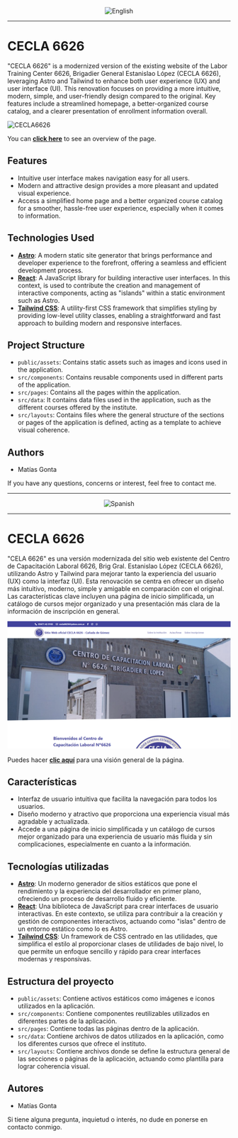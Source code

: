 <p align="center">
  <img src="https://upload.wikimedia.org/wikipedia/en/thumb/a/ae/Flag_of_the_United_Kingdom.svg/2560px-Flag_of_the_United_Kingdom.svg.png" alt="English" width="100px" />
</p>

---

# CECLA 6626

"CECLA 6626" is a modernized version of the existing website of the Labor Training Center 6626, Brigadier General Estanislao López (CECLA 6626), leveraging Astro and Tailwind to enhance both user experience (UX) and user interface (UI). This renovation focuses on providing a more intuitive, modern, simple, and user-friendly design compared to the original. Key features include a streamlined homepage, a better-organized course catalog, and a clearer presentation of enrollment information overall.

![CECLA6626](./CCECLA6626-preview.png)

You can <a href="https://www.youtube.com/watch?v=JaWBVzGBzH8" target="_blank">**click here**</a> to see an overview of the page.

## Features

- Intuitive user interface makes navigation easy for all users.
- Modern and attractive design provides a more pleasant and updated visual experience.
- Access a simplified home page and a better organized course catalog for a smoother, hassle-free user experience, especially when it comes to information.

## Technologies Used

- <a href="https://astro.build/" target="_blank">**Astro**</a>: A modern static site generator that brings performance and developer experience to the forefront, offering a seamless and efficient development process.
- <a href="https://react.dev/" target="_blank">**React**</a>: A JavaScript library for building interactive user interfaces. In this context, is used to contribute the creation and management of interactive components, acting as "islands" within a static environment such as Astro.
- <a href="https://tailwindcss.com/" target="_blank">**Tailwind CSS**</a>: A utility-first CSS framework that simplifies styling by providing low-level utility classes, enabling a straightforward and fast approach to building modern and responsive interfaces.

## Project Structure

- `public/assets`: Contains static assets such as images and icons used in the application.
- `src/components`: Contains reusable components used in different parts of the application.
- `src/pages`: Contains all the pages within the application.
- `src/data`: It contains data files used in the application, such as the different courses offered by the institute.
- `src/layouts`: Contains files where the general structure of the sections or pages of the application is defined, acting as a template to achieve visual coherence.

## Authors

- Matías Gonta

If you have any questions, concerns or interest, feel free to contact me.

---

<p align="center">
  <img src="https://upload.wikimedia.org/wikipedia/commons/thumb/9/9a/Flag_of_Spain.svg/2560px-Flag_of_Spain.svg.png" alt="Spanish" width="100px" />
</p>

---

# CECLA 6626

"CELA 6626" es una versión modernizada del sitio web existente del Centro de Capacitación Laboral 6626, Brig Gral. Estanislao López (CECLA 6626), utilizando Astro y Tailwind para mejorar tanto la experiencia del usuario (UX) como la interfaz (UI). Esta renovación se centra en ofrecer un diseño más intuitivo, moderno, simple y amigable en comparación con el original. Las características clave incluyen una página de inicio simplificada, un catálogo de cursos mejor organizado y una presentación más clara de la información de inscripción en general.

![CECLA6626](./CECLA6626-preview.png)

Puedes hacer <a href="https://www.youtube.com/watch?v=JaWBVzGBzH8" target="_blank">**clic aquí**</a> para una visión general de la página.

## Características

- Interfaz de usuario intuitiva que facilita la navegación para todos los usuarios.
- Diseño moderno y atractivo que proporciona una experiencia visual más agradable y actualizada.
- Accede a una página de inicio simplificada y un catálogo de cursos mejor organizado para una experiencia de usuario más fluida y sin complicaciones, especialmente en cuanto a la información.

## Tecnologías utilizadas

- <a href="https://astro.build/" target="_blank">**Astro**</a>: Un moderno generador de sitios estáticos que pone el rendimiento y la experiencia del desarrollador en primer plano, ofreciendo un proceso de desarrollo fluido y eficiente.
- <a href="https://react.dev/" target="_blank">**React**</a>: Una biblioteca de JavaScript para crear interfaces de usuario interactivas. En este contexto, se utiliza para contribuir a la creación y gestión de componentes interactivos, actuando como "islas" dentro de un entorno estático como lo es Astro.
- <a href="https://tailwindcss.com/" target="_blank">**Tailwind CSS**</a>: Un framework de CSS centrado en las utilidades, que simplifica el estilo al proporcionar clases de utilidades de bajo nivel, lo que permite un enfoque sencillo y rápido para crear interfaces modernas y responsivas.

## Estructura del proyecto

- `public/assets`: Contiene activos estáticos como imágenes e iconos utilizados en la aplicación.
- `src/components`: Contiene componentes reutilizables utilizados en diferentes partes de la aplicación.
- `src/pages`: Contiene todas las páginas dentro de la aplicación.
- `src/data`: Contiene archivos de datos utilizados en la aplicación, como los diferentes cursos que ofrece el instituto.
- `src/layouts`: Contiene archivos donde se define la estructura general de las secciones o páginas de la aplicación, actuando como plantilla para lograr coherencia visual.

## Autores

- Matías Gonta

Si tiene alguna pregunta, inquietud o interés, no dude en ponerse en contacto conmigo.